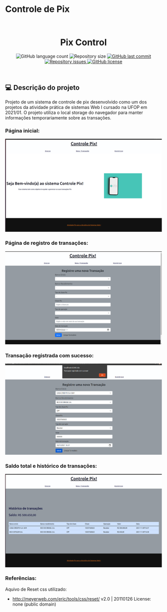 # Controle de Pix

<h1 align="center">
  <br/>
  Pix Control
</h1>

<p align="center">
  <img alt="GitHub language count" src="https://img.shields.io/github/languages/count/LucasPereiraMiranda/pix-control">

  <img alt="Repository size" src="https://img.shields.io/github/repo-size/LucasPereiraMiranda/pix-control">
  
  <a href="https://github.com/LucasPereiraMiranda/pix-control/commits/master">
    <img alt="GitHub last commit" src="https://img.shields.io/github/last-commit/LucasPereiraMiranda/pix-control">
  </a>

  <a href="https://github.com/LucasPereiraMiranda/pix-control/issues">
    <img alt="Repository issues" src="https://img.shields.io/github/issues/LucasPereiraMiranda/pix-control">
  </a>

  <a href="https://github.com/LucasPereiraMiranda/pix-control/issues">
    <img alt="GitHub license" src="https://img.shields.io/github/license/LucasPereiraMiranda/pix-control">
  </a>
</p>

<br>

## 💻 Descrição do projeto

Projeto de um sistema de controle de pix desenvolvido como um dos projetos da atividade prática de sistemas Web I cursado na UFOP em 2021/01.
O projeto utiliza o local storage do navegador para manter informações temporariamente sobre as transações.

### Página inicial:

![alt text](.github/welcome.png)

### Página de registro de transações:

![alt text](.github/register.png)

### Transação registrada com sucesso:

![alt text](.github/success.png)

### Saldo total e histórico de transações:

![alt text](.github/table.png)

### Referências:

Aquivo de Reset css utilizado:

- http://meyerweb.com/eric/tools/css/reset/
  v2.0 | 20110126
  License: none (public domain)
